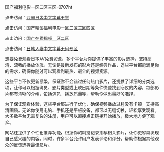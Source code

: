 国产福利电影一区二区三区-0707ht


点击访问：<a href="https://bered.pages.dev/">亚洲日本中文字幕天堂</a>

点击访问：<a href="https://bered.pages.dev/">国产精品福利电影一区二区三区四区</a>

点击访问：<a href="https://gda-c7m.pages.dev/">国产在线视频一区二区</a>

点击访问：<a href="https://bsdf-5f5.pages.dev/">日韩人妻中文字幕无码专区</a>

想要免费观看日本AV免费资源，多个平台为你提供了丰富的影片选择，支持高清、流畅的播放体验。无论是最新发布的影片还是经典作品，这些平台都能满足你的需求，确保你随时可以观看到最热、最全的视频资源。

这些平台不仅更新频繁，保证你不会错过任何热门影片，还提供了详细的分类选项，让你可以根据演员、影片类型或上映日期等条件快速找到心仪的内容。每部影片都有清晰的介绍，包括演员、播放质量等，帮助你做出最好的选择。

为了保证观看体验，这些平台都进行了优化，确保视频播放过程没有卡顿，支持高清画质。无论你使用电脑、手机还是平板设备，都可以无缝切换，轻松享受观看。大多数平台无需复杂的注册，用户可以直接点击链接开始播放，极大地方便了观众。

网站还提供了个性化推荐功能，根据你的浏览记录推荐相关影片，让你更容易发现自己感兴趣的内容。同时，许多平台允许用户发表评论和评分，帮助你根据其他观众的反馈选择最佳影片。

<span style="display:none;">[Canonical link](https://github.com/met20250707/met6 ）</span>
